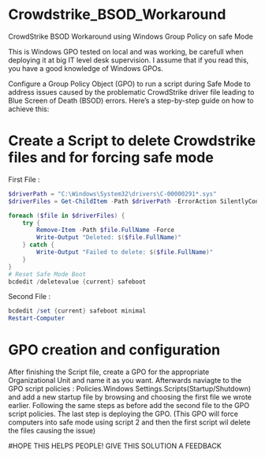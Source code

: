 # Crowdstrike_BSOD_Workaround
CrowdStrike BSOD Workaround using Windows Group Policy on safe Mode

This is Windows GPO tested on local and was working, be carefull when deploying it at big IT level desk supervision. I assume that if you read this, you have a good knowledge of Windows GPOs.

Configure a Group Policy Object (GPO) to run a script during Safe Mode to address issues caused by the problematic CrowdStrike driver file leading to Blue Screen of Death (BSOD) errors. Here’s a step-by-step guide on how to achieve this:

# Create a Script to delete Crowdstrike files and for forcing safe mode
First File : 
```powershell
$driverPath = "C:\Windows\System32\drivers\C-00000291*.sys"
$driverFiles = Get-ChildItem -Path $driverPath -ErrorAction SilentlyContinue

foreach ($file in $driverFiles) {
    try {
        Remove-Item -Path $file.FullName -Force
        Write-Output "Deleted: $($file.FullName)"
    } catch {
        Write-Output "Failed to delete: $($file.FullName)"
    }
}
# Reset Safe Mode Boot
bcdedit /deletevalue {current} safeboot
```

Second File : 
```powershell
bcdedit /set {current} safeboot minimal
Restart-Computer
```


# GPO creation and configuration
After finishing the Script file, create a GPO for the appropriate Organizational Unit and name it as you want.
Afterwards naviagte to the GPO script policies : Policies.Windows Settings.Scripts(Startup/Shutdown) and add a new startup file by browsing and choosing the first file we wrote earlier.
Following the same steps as before add the second file to the GPO script policies.
The last step is deploying the GPO. (This GPO will force computers into safe mode using script 2 and then the first script wil delete the files causing the issue)


#HOPE THIS HELPS PEOPLE! GIVE THIS SOLUTION A FEEDBACK

